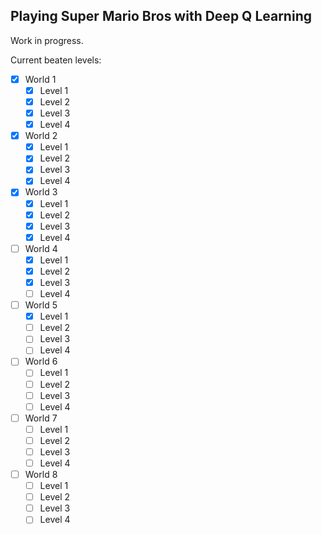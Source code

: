 ## Playing Super Mario Bros with Deep Q Learning

Work in progress.

Current beaten levels:

- [x] World 1
  - [x] Level 1 
  - [x] Level 2
  - [x] Level 3
  - [x] Level 4
- [x] World 2
  - [x] Level 1 
  - [x] Level 2
  - [x] Level 3
  - [x] Level 4
- [x] World 3
  - [x] Level 1 
  - [x] Level 2
  - [x] Level 3
  - [x] Level 4
- [ ] World 4
  - [x] Level 1 
  - [x] Level 2
  - [x] Level 3
  - [ ] Level 4
- [ ] World 5
  - [x] Level 1 
  - [ ] Level 2
  - [ ] Level 3
  - [ ] Level 4
- [ ] World 6
  - [ ] Level 1 
  - [ ] Level 2
  - [ ] Level 3
  - [ ] Level 4
- [ ] World 7
  - [ ] Level 1 
  - [ ] Level 2
  - [ ] Level 3
  - [ ] Level 4
- [ ] World 8
  - [ ] Level 1 
  - [ ] Level 2
  - [ ] Level 3
  - [ ] Level 4
